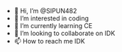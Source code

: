 - 👋 Hi, I’m @SIPUN482
- 👀 I’m interested in coding
- 🌱 I’m currently learning CE
- 💞️ I’m looking to collaborate on IDK
- 📫 How to reach me IDK

<!---
SIPUN482/SIPUN482 is a ✨ special ✨ repository because its `README.md` (this file) appears on your GitHub profile.
You can click the Preview link to take a look at your changes.
--->
